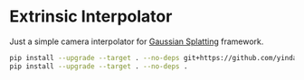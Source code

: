 # Extrinsic Interpolator

Just a simple camera interpolator for [Gaussian Splatting](https://github.com/yindaheng98/gaussian-splatting) framework.

```sh
pip install --upgrade --target . --no-deps git+https://github.com/yindaheng98/gaussian-splatting.git@master
pip install --upgrade --target . --no-deps .
```